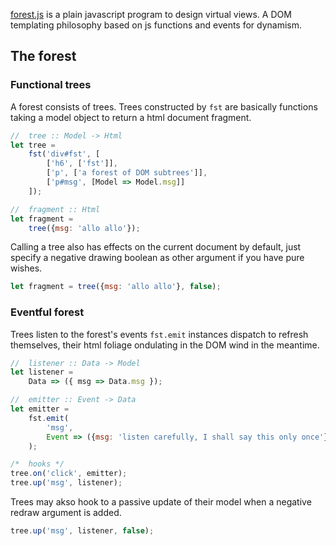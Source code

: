 [forest.js](http://mathchat.fr:8083/vv)
is a plain javascript program to design virtual views.
A DOM templating philosophy based on js functions and events for dynamism.

## The forest

### Functional trees

A forest consists of trees. 
Trees constructed by `fst` are basically functions 
taking a model object to return a html document fragment.

```javascript
//  tree :: Model -> Html 
let tree = 
    fst('div#fst', [
        ['h6', ['fst']],
        ['p', ['a forest of DOM subtrees']],
        ['p#msg', [Model => Model.msg]]
    ]);

//  fragment :: Html 
let fragment = 
    tree({msg: 'allo allo'});
```

Calling a tree also has effects on the current document by default,
just specify a negative drawing boolean as other argument if you have pure wishes.

```javascript
let fragment = tree({msg: 'allo allo'}, false);
```

### Eventful forest

Trees listen to the forest's events `fst.emit` instances dispatch 
to refresh themselves, their html foliage ondulating
in the DOM wind in the meantime.

```javascript
//  listener :: Data -> Model 
let listener = 
    Data => ({ msg => Data.msg });

//  emitter :: Event -> Data
let emitter = 
    fst.emit(
        'msg',
        Event => ({msg: 'listen carefully, I shall say this only once'})
    );

/*  hooks */ 
tree.on('click', emitter);
tree.up('msg', listener);
```

Trees may akso hook to a passive update of their model
when a negative redraw argument is added.

```javascript 
tree.up('msg', listener, false);
```

